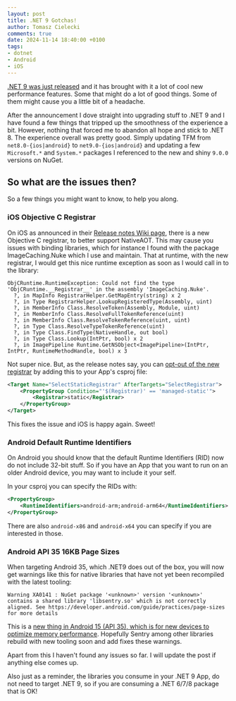```yaml
---
layout: post
title: .NET 9 Gotchas!
author: Tomasz Cielecki
comments: true
date: 2024-11-14 18:40:00 +0100
tags:
- dotnet
- Android
- iOS
---
```


[.NET 9 was just released][net9announcement] and it has brought with it a lot of cool new performance features. Some that might do a lot of good things. Some of them might cause you a little bit of a headache.

After the announcement I dove straight into upgrading stuff to .NET 9 and I have found a few things that tripped up the smoothness of the experience a bit. However, nothing that forced me to abandon all hope and stick to .NET 8. The experience overall was pretty good. Simply updating TFM from `net8.0-{ios|android}` to `net9.0-{ios|android}` and updating a few `Microsoft.*` and `System.*` packages I referenced to the new and shiny `9.0.0` versions on NuGet.

## So what are the issues then?

So a few things you might want to know, to help you along.

### iOS Objective C Registrar

On iOS as announced in their [Release notes Wiki page][iosreleasenotes], there is a new Objective C registrar, to better support NativeAOT. This may cause you issues with binding libraries, which for instance I found with the package ImageCaching.Nuke which I use and maintain. That at runtime, with the new registrar, I would get this nice runtime exception as soon as I would call in to the library:

```log
ObjCRuntime.RuntimeException: Could not find the type 'ObjCRuntime.__Registrar__' in the assembly 'ImageCaching.Nuke'.
  ?, in MapInfo RegistrarHelper.GetMapEntry(string) x 2
  ?, in Type RegistrarHelper.LookupRegisteredType(Assembly, uint)
  ?, in MemberInfo Class.ResolveToken(Assembly, Module, uint)
  ?, in MemberInfo Class.ResolveFullTokenReference(uint)
  ?, in MemberInfo Class.ResolveTokenReference(uint, uint)
  ?, in Type Class.ResolveTypeTokenReference(uint)
  ?, in Type Class.FindType(NativeHandle, out bool)
  ?, in Type Class.Lookup(IntPtr, bool) x 2
  ?, in ImagePipeline Runtime.GetNSObject<ImagePipeline>(IntPtr, IntPtr, RuntimeMethodHandle, bool) x 3
```

Not super nice. But, as the release notes say, you can [opt-out of the new registrar][opt-out] by adding this to your App's csproj file:

```xml
<Target Name="SelectStaticRegistrar" AfterTargets="SelectRegistrar">
    <PropertyGroup Condition="'$(Registrar)' == 'managed-static'">
        <Registrar>static</Registrar>
    </PropertyGroup>
</Target>
```

This fixes the issue and iOS is happy again. Sweet!

### Android Default Runtime Identifiers

On Android you should know that the default Runtime Identifiers (RID) now do not include 32-bit stuff. So if you have an App that you want to run on an older Android device, you may want to include it your self.

In your csproj you can specify the RIDs with:

```xml
<PropertyGroup>
    <RuntimeIdentifiers>android-arm;android-arm64</RuntimeIdentifiers>
</PropertyGroup>
```

There are also `android-x86` and `android-x64` you can specify if you are interested in those.

### Android API 35 16KB Page Sizes

When targeting Android 35, which .NET9 does out of the box, you will now get warnings like this for native libraries that have not yet been recompiled with the latest tooling:

```log
Warning XA0141 : NuGet package '<unknown>' version '<unknown>' contains a shared library 'libsentry.so' which is not correctly aligned. See https://developer.android.com/guide/practices/page-sizes for more details
```

This is a [new thing in Android 15 (API 35), which is for new devices to optimize memory performance][16kbpages]. Hopefully Sentry among other libraries rebuild with new tooling soon and add fixes these warnings.

Apart from this I haven't found any issues so far. I will update the post if anything else comes up.

Also just as a reminder, the libraries you consume in your .NET 9 App, do not need to target .NET 9, so if you are consuming a .NET 6/7/8 package that is OK!

[net9announcement]: https://devblogs.microsoft.com/dotnet/announcing-dotnet-9/
[iosreleasenotes]: https://github.com/xamarin/xamarin-macios/wiki/.NET-9-release-notes
[opt-out]: https://github.com/xamarin/xamarin-macios/wiki/.NET-9-release-notes#opting-out
[16kbpages]: https://developer.android.com/guide/practices/page-sizes
